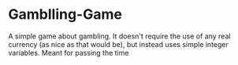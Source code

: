 # Gamblling-Game
A simple game about gambling. It doesn't require the use of any real currency (as nice as that would be), but instead uses simple integer variables. Meant for passing the time

